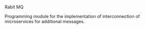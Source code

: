 Rabit MQ 


Programming module for the implementation of interconnection of microservices for additional messages.
